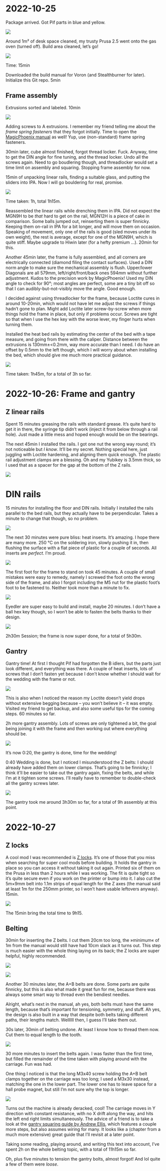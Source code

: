 # 2022-10-25

Package arrived. Got Pif parts in blue and yellow.

![](pictures/2022-10-25_1_box-overview.jpg)

Around 1m² of desk space cleaned, my trusty Prusa 2.5 went onto the gas oven
(turned off). Build area cleaned, let’s go!

![](pictures/2022-10-25_2_build-space.jpg)

Time: 15min

Downloaded the build manual for Voron (and Stealthburner for later). Initialize
this Git repo. 5min

## Frame assembly

Extrusions sorted and labeled. 10min

![](pictures/2022-10-25_3_sorted-extrusions.jpg)

Adding screws to A extrusions. I remember my friend telling me about the _frame
spring fasteners_ that they forgot initially. Time to open the
[MagicPhoenix manual](http://mpx.wiki/) as well! Yup, use (non-standard) frame
spring fasteners.

30min later, cube almost finished, forgot thread locker. Fuck. Anyway, time
to get the DIN angle for fine tuning, and the thread locker. Undo all the screws
again. Need to go boudlering though, and threadlocker would set a time limit on
assembly and squaring. Stopping frame assembly for now.

15min of unpacking linear rails, finding a suitable glass, and putting the
sliders into IPA. Now I will go bouldering for real, promise.

![](pictures/2022-10-25_4_bathing-sleds.jpg)

Time taken: 1h, total 1h15m.

Reassembled the linear rails while drenching them in IPA. Did not expect the
MGN9H to be _that_ hard to get on the rail, MGN12H is a piece of cake in
comparison. Some balls jumped out, reinserting them is super finnicky. Keeping
them on-rail in IPA for a bit longer, and will move them on occasion. Speaking
of movement, only one of the rails is good (sled moves under its own weight),
the rest is average, except for one of the MGN9H, which is quite stiff. Maybe
upgrade to Hiwin later (for a hefty premium …). 20min for this.

Another 45min later, the frame is fully assembled, and all corners are
electrically connected (diamond filing the contact surfaces). Used a DIN norm
angle to make sure the mechanical assembly is flush. Upper/lower Diagonals are
all 579mm, left/right/front/back ones 594mm without further adjustment. Kudos
to the precision work by MagicPhoenix! Used my DIN angle to check for 90°; most
angles are perfect, some are a tiny bit off so that I can
audibly-but-not-visibly move the angle. Good enough.

I decided against using threadlocker for the frame, because Loctite cures in
around 10-20min, which would not have let me adjust the screws if things
hadn’t gone to plan. Might add Loctite later screw-by-screw when more things
hold the frame in place, but only if problems occur. Screws are tight so that
when I use the hex key with the worse lever, my finger hurts when turning them.

Installed the heat bed rails by estimating the center of the bed with a tape
measure, and going from there with the caliper. Distance between the extrusions
is 130mm±<0.2mm, way more accurate than I need. I do have an offset by 0.5mm
to the left though, which I will worry about when installing the bed, which
should give me much more practical guidance.

![](pictures/2022-10-25_5_frame-done.jpg)

Time taken: 1h45m, for a total of 3h so far.


# 2022-10-26: Frame and gantry

## Z linear rails

Spent 15 minutes greasing the rails with standard grease. It’s quite hard to get
it in there, the syringe tip didn’t work (inject it from below through a rail
hole). Just made a little mess and hoped enough would be on the bearings.

The next 45min I installed the rails. I got one nut the wrong way round; it’s
not noticeable but _I know_. It’ll be my secret. Nothing special here, just
juggling with Loctite hardening, and aligning them quick enough. The plastic
rail adjustment clamps are a blessing. Oh and my Yubikey is 3.5mm thick, so I
used that as a spacer for the gap at the bottom of the Z rails.

![](pictures/2022-10-26_1_rail-installation.jpg)

# DIN rails

15 minutes for installing the floor and DIN rails. Initially I installed the
rails parallel to the bed rails, but they actually have to be perpendicular.
Takes a minute to change that though, so no problem.

![](pictures/2022-10-26_2_din-rails.jpg)

The next 30 minutes were pure bliss: heat inserts. It’s amazing. I hope there
are many more. 250 °C on the soldering iron, slowly pushing it in, then flushing
the surface with a flat piece of plastic for a couple of seconds. All inserts
are _perfect_. I’m proud.

![](pictures/2022-10-26_3_heat-inserts.jpg)

The first foot for the frame to stand on took 45 minutes. A couple of small
mistakes were easy to remedy, namely I screwed the foot onto the wrong side of
the frame, and also I forgot including the M5 nut for the plastic foot’s foot to
be fastened to. Neither took more than a minute to fix.

![](pictures/2022-10-26_4_feet.jpg)

Eyedler are super easy to build and install, maybe 20 minutes. I don’t have a
ball hex key though, so I won’t be able to fasten the belts thanks to their
design.

![](pictures/2022-10-26_5_eyedlers.jpg)

2h30m Session; the frame is now super done, for a total of 5h30m.

## Gantry

Gantry time! At first I thought Pif had forgotten the B idlers, but the parts
just look different, and everything was there. A couple of heat inserts, lots of
screws that I don’t fasten yet because I don’t know whether I should wait for
the wedding with the frame or not.

![](pictures/2022-10-26_6_gantry-halfway.jpg)

This is also when I noticed the reason my Loctite doesn’t yield drops without
extensive begging because – you won’t believe it – it was empty. Visited my
friend to get backup, and also some useful tips for the coming steps. 60 minutes
so far.

2h more gantry assembly. Lots of screws are only tightened a bit, the goal being
joining it with the frame and then working out where everything should be.

![](pictures/2022-10-26_7_gantry-before-wedding.jpg)

It’s now 0:20, the gantry is done, time for the wedding!

0:40 Wedding is done, but I noticed I misunderstood the Z belts: I should
already have added them on lower clamps. That’s going to be finnicky; I think
it’ll be easier to take out the gantry again, fixing the belts, and while I’m at
it tighten some screws. I’ll really have to remember to double-check all the
gantry screws later.

![](pictures/2022-10-26_8_gantry-inserted.jpg)

The gantry took me around 3h30m so far, for a total of 9h assembly at this
point.

# 2022-10-27

## Z locks

A cool mod I was recommended is [Z locks][z-locks]. It’s one of those that you
miss when searching for super cool mods before building. It holds the gantry in
place so you can access it without taking it out again. Printed six of them on
the Prusa in less than 2 hours while I was working. The fit is quite tight so
it’s quite secure even if you work on the printer or bump into it. I also cut
the 5m×9mm belt into 1.1m strips of equal length for the Z axes (the manual said
at least 1m for the 250mm printer, so I won’t have usable leftovers anyway).
15min.

![](pictures/2022-10-27_1_flying-gantry-z-locks.jpg)

[z-locks]: https://github.com/VoronDesign/VoronUsers/tree/master/printer_mods/tallman5/z-locks

The 15min bring the total time to 9h15.

## Belting

30min for inserting the Z belts. I cut them 20cm too long, the »minimum« of 1m
from the manual would still have had 10cm slack as it turns out. This step is
much easier with the whole thing laying on its back; the Z locks are super
helpful, highly recommended.

![](pictures/2022-10-27_2_z-belting.jpg)

![](pictures/2022-10-27_3_z-belts-done.jpg)

Another 30 minutes later, the A+B belts are done. Some parts are quite finnicky,
but this is also what made it great fun for me, because there was always some
smart way to thread even the bendiest needles.

Alright, what’s next in the manual, ah yes, both belts must have the same
length, because that’s important for tensioning, symmetry, and stuff. Ah yes,
the design is also built in a way that despite both belts taking different
paths, their lengths match. Wellllll then, I guess I’ll take them out.

30s later, 30min of belting undone. At least I know how to thread them now. Cut
them to equal length to the tooth.

![](pictures/2022-10-27_4_ab-belts-same-length.jpg)

30 more minutes to insert the belts again. I was faster than the first time, but
filled the remainder of the time taken with playing around with the carriage.
Fun was had.

One thing I noticed is that the long M3x40 screw holding the A+B belt clamps
together on the carriage was too long; I used a M3x30 instead, matching the one
in the lower part. The lower one has to leave space for a hall probe magnet, but
still I’m not sure why the top is longer.

![](pictures/2022-10-27_5_all-belts-installed.jpg)

Turns out the machine is already deracked, cool! The carriage moves in Y
direction with constant resistance, with no X drift along the way, and hits the
left end right limits simultaneously. The advice of a friend is to take a look
at the [gantry squaring guide by Andrew Ellis][gsq], which features a couple
more steps, but also assumes wiring for many. It looks like a (chapter from a
much more extensive) great guide that I’ll revisit at a later point.

[gsq]: https://github.com/AndrewEllis93/Print-Tuning-Guide/blob/main/articles/voron_v2_gantry_squaring.md

Taking some reading, playing around, and writing this text into account, I’ve
spent 2h on the whole belting topic, with a total of 11h15m so far.

Oh, plus five minutes to tension the gantry bolts, almost forgot! And lol quite
a few of them were _loose_.
